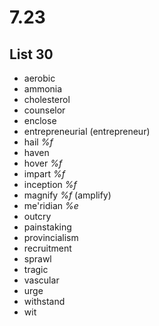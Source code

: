 # 7.23
## List 30
* aerobic
* ammonia
* cholesterol
* counselor
* enclose
* entrepreneurial (entrepreneur)
* hail *%f* 
* haven
* hover *%f*
* impart *%f*
* inception *%f*
* magnify *%f* (amplify)
* me'ridian *%e*
* outcry
* painstaking
* provincialism
* recruitment
* sprawl
* tragic
* vascular
* urge
* withstand
* wit